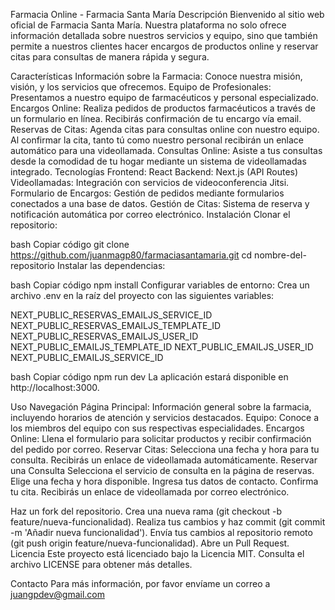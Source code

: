 Farmacia Online - Farmacia Santa María
Descripción
Bienvenido al sitio web oficial de Farmacia Santa María. Nuestra plataforma no solo ofrece información detallada sobre nuestros servicios y equipo, sino que también permite a nuestros clientes hacer encargos de productos online y reservar citas para consultas de manera rápida y segura.

Características
Información sobre la Farmacia: Conoce nuestra misión, visión, y los servicios que ofrecemos.
Equipo de Profesionales: Presentamos a nuestro equipo de farmacéuticos y personal especializado.
Encargos Online: Realiza pedidos de productos farmacéuticos a través de un formulario en línea. Recibirás confirmación de tu encargo vía email.
Reservas de Citas: Agenda citas para consultas online con nuestro equipo. Al confirmar la cita, tanto tú como nuestro personal recibirán un enlace automático para una videollamada.
Consultas Online: Asiste a tus consultas desde la comodidad de tu hogar mediante un sistema de videollamadas integrado.
Tecnologías
Frontend: React
Backend: Next.js (API Routes)
Videollamadas: Integración con servicios de videoconferencia Jitsi.
Formulario de Encargos: Gestión de pedidos mediante formularios conectados a una base de datos.
Gestión de Citas: Sistema de reserva y notificación automática por correo electrónico.
Instalación
Clonar el repositorio:

bash
Copiar código
git clone https://github.com/juanmagp80/farmaciasantamaria.git
cd nombre-del-repositorio
Instalar las dependencias:

bash
Copiar código
npm install
Configurar variables de entorno:
Crea un archivo .env en la raíz del proyecto con las siguientes variables:

NEXT_PUBLIC_RESERVAS_EMAILJS_SERVICE_ID
NEXT_PUBLIC_RESERVAS_EMAILJS_TEMPLATE_ID
NEXT_PUBLIC_RESERVAS_EMAILJS_USER_ID
NEXT_PUBLIC_EMAILJS_TEMPLATE_ID
NEXT_PUBLIC_EMAILJS_USER_ID
NEXT_PUBLIC_EMAILJS_SERVICE_ID

bash
Copiar código
npm run dev
La aplicación estará disponible en http://localhost:3000.

Uso
Navegación
Página Principal: Información general sobre la farmacia, incluyendo horarios de atención y servicios destacados.
Equipo: Conoce a los miembros del equipo con sus respectivas especialidades.
Encargos Online: Llena el formulario para solicitar productos y recibir confirmación del pedido por correo.
Reservar Citas: Selecciona una fecha y hora para tu consulta. Recibirás un enlace de videollamada automáticamente.
Reservar una Consulta
Selecciona el servicio de consulta en la página de reservas.
Elige una fecha y hora disponible.
Ingresa tus datos de contacto.
Confirma tu cita. Recibirás un enlace de videollamada por correo electrónico.


Haz un fork del repositorio.
Crea una nueva rama (git checkout -b feature/nueva-funcionalidad).
Realiza tus cambios y haz commit (git commit -m 'Añadir nueva funcionalidad').
Envía tus cambios al repositorio remoto (git push origin feature/nueva-funcionalidad).
Abre un Pull Request.
Licencia
Este proyecto está licenciado bajo la Licencia MIT. Consulta el archivo LICENSE para obtener más detalles.

Contacto
Para más información, por favor envíame un correo a juangpdev@gmail.com

